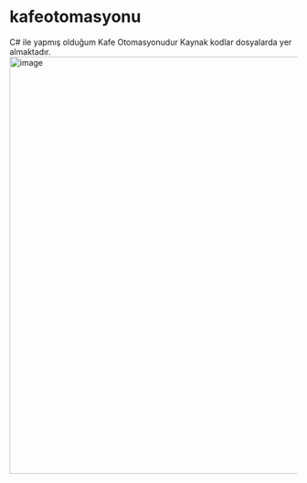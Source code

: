 # kafeotomasyonu 
C# ile yapmış olduğum Kafe Otomasyonudur Kaynak kodlar dosyalarda yer almaktadır.
<img width="1289" height="731" alt="image" src="https://github.com/user-attachments/assets/a37723b9-3076-47c7-acfb-dd7457651687" />
